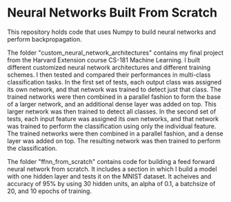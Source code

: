 # Neural Networks Built From Scratch
This repository holds code that uses Numpy to build neural networks and perform backpropagation.

The folder "custom_neural_network_architectures" contains my final project from the Harvard Extension course CS-181 Machine Learning.  I built different customized neural network architectures and different training schemes.  I then tested and compared their performances in multi-class classification tasks.  In the first set of tests, each output class was assigned its own network, and that network was trained to detect just that class.  The trained networks were then combined in a parallel fashion to form the base of a larger network, and an additional dense layer was added on top.  This larger network was then trained to detect all classes.  In the second set of tests, each input feature was assigned its own networks, and that network was trained to perform the classification using only the individual feature.  The trained networks were then combined in a parallel fashion, and a dense layer was added on top.  The resulting network was then trained to perform the classification.

The folder "ffnn_from_scratch" contains code for building a feed forward neural network from scratch.  It includes a section in which I build a model with one hidden layer and tests it on the MNIST dataset.  It acheives and accuracy of 95% by using 30 hidden units, an alpha of 0.1, a batchsize of 20, and 10 epochs of training.
